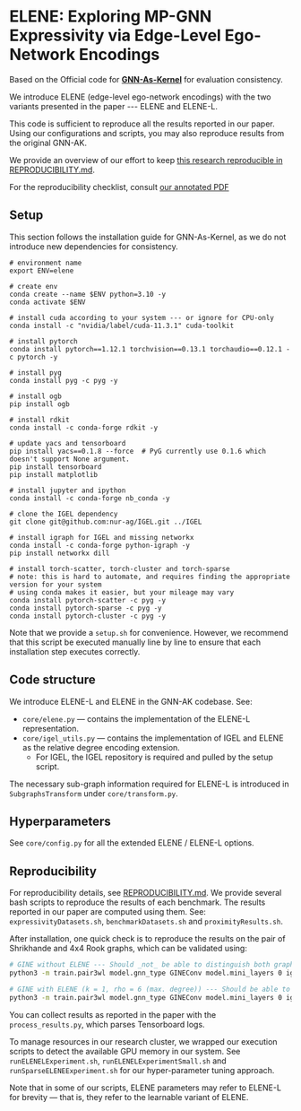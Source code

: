 # ELENE: Exploring MP-GNN Expressivity via Edge-Level Ego-Network Encodings

Based on the Official code for [**GNN-As-Kernel**](https://github.com/LingxiaoShawn/GNNAsKernel) for evaluation consistency. 

We introduce ELENE (edge-level ego-network encodings) with the two variants presented in the paper --- ELENE and ELENE-L. 

This code is sufficient to reproduce all the results reported in our paper. Using our configurations 
and scripts, you may also reproduce results from the original GNN-AK.

We provide an overview of our effort to keep [this research reproducible in REPRODUCIBILITY.md](./REPRODUCIBILITY.md).

For the reproducibility checklist, consult [our annotated PDF](./ELENE-ReproducibilityChecklist-v2.0.pdf)

## Setup

This section follows the installation guide for GNN-As-Kernel, as we do not introduce new dependencies for consistency.

```
# environment name
export ENV=elene

# create env 
conda create --name $ENV python=3.10 -y
conda activate $ENV

# install cuda according to your system --- or ignore for CPU-only
conda install -c "nvidia/label/cuda-11.3.1" cuda-toolkit

# install pytorch 
conda install pytorch==1.12.1 torchvision==0.13.1 torchaudio==0.12.1 -c pytorch -y

# install pyg
conda install pyg -c pyg -y

# install ogb 
pip install ogb

# install rdkit
conda install -c conda-forge rdkit -y

# update yacs and tensorboard
pip install yacs==0.1.8 --force  # PyG currently use 0.1.6 which doesn't support None argument. 
pip install tensorboard
pip install matplotlib

# install jupyter and ipython 
conda install -c conda-forge nb_conda -y

# clone the IGEL dependency
git clone git@github.com:nur-ag/IGEL.git ../IGEL

# install igraph for IGEL and missing networkx
conda install -c conda-forge python-igraph -y
pip install networkx dill

# install torch-scatter, torch-cluster and torch-sparse
# note: this is hard to automate, and requires finding the appropriate version for your system
# using conda makes it easier, but your mileage may vary
conda install pytorch-scatter -c pyg -y
conda install pytorch-sparse -c pyg -y
conda install pytorch-cluster -c pyg -y

```

Note that we provide a `setup.sh` for convenience. However, we recommend that this script be executed manually line by line to ensure that each installation step executes correctly.

## Code structure

We introduce ELENE-L and ELENE in the GNN-AK codebase. See:
* `core/elene.py` — contains the implementation of the ELENE-L representation.
* `core/igel_utils.py` — contains the implementation of IGEL and ELENE as the relative degree encoding extension.
  * For IGEL, the IGEL repository is required and pulled by the setup script.

The necessary sub-graph information required for ELENE-L is introduced in `SubgraphsTransform` under `core/transform.py`.

## Hyperparameters

See ``core/config.py`` for all the extended ELENE / ELENE-L options.

## Reproducibility

For reproducibility details, see [REPRODUCIBILITY.md](./REPRODUCIBILITY.md). We provide several bash scripts to reproduce the results of each benchmark. The results reported in our paper are computed using them.
See: `expressivityDatasets.sh`, `benchmarkDatasets.sh` and `proximityResults.sh`.

After installation, one quick check is to reproduce the results on the pair of Shrikhande and 4x4 Rook graphs, which can be validated using:

```bash
# GINE without ELENE --- Should _not_ be able to distinguish both graphs (accuracy: 0.5 for all epochs)
python3 -m train.pair3wl model.gnn_type GINEConv model.mini_layers 0 igel.distance 0 elene.max_distance 0 elene.model_type joint elene.max_degree 0 elene.embedding_dim 32 elene.layer_indices \(0,\) model.num_layers 2 model.hidden_size 32

# GINE with ELENE (k = 1, rho = 6 (max. degree)) --- Should be able to distinguish both graphs (best acc: 0 or 1 in some epoch, meaning we identify 2 classes)
python3 -m train.pair3wl model.gnn_type GINEConv model.mini_layers 0 igel.distance 0 elene.max_distance 1 elene.model_type joint elene.max_degree 6 elene.embedding_dim 32 elene.layer_indices \(0,\) model.num_layers 2 model.hidden_size 32
```

You can collect results as reported in the paper with the `process_results.py`, which parses Tensorboard logs.

To manage resources in our research cluster, we wrapped our execution scripts to detect the available GPU memory in our system.
See `runELENELExperiment.sh`, `runELENELExperimentSmall.sh` and `runSparseELENEExperiment.sh` for our hyper-parameter tuning approach.

Note that in some of our scripts, ELENE parameters may refer to ELENE-L for brevity — that is, they refer to the learnable variant of ELENE.
